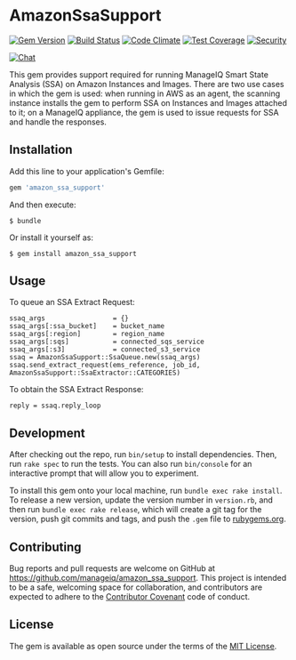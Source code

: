 # AmazonSsaSupport

[![Gem Version](https://badge.fury.io/rb/amazon_ssa_support.svg)](http://badge.fury.io/rb/amazon_ssa_support)
[![Build Status](https://travis-ci.org/ManageIQ/amazon_ssa_support.svg?branch=lasker)](https://travis-ci.org/ManageIQ/amazon_ssa_support)
[![Code Climate](https://codeclimate.com/github/ManageIQ/amazon_ssa_support.svg)](https://codeclimate.com/github/ManageIQ/amazon_ssa_support)
[![Test Coverage](https://codeclimate.com/github/ManageIQ/amazon_ssa_support/badges/coverage.svg)](https://codeclimate.com/github/ManageIQ/amazon_ssa_support/coverage)
[![Security](https://hakiri.io/github/ManageIQ/amazon_ssa_support/lasker.svg)](https://hakiri.io/github/ManageIQ/amazon_ssa_support/lasker)

[![Chat](https://badges.gitter.im/Join%20Chat.svg)](https://gitter.im/ManageIQ/amazon_ssa_support?utm_source=badge&utm_medium=badge&utm_campaign=pr-badge&utm_content=badge)

This gem provides support required for running ManageIQ Smart State Analysis (SSA) on Amazon Instances and Images.
There are two use cases in which the gem is used: when running in AWS as an agent, the scanning instance installs the gem to perform SSA on Instances and Images attached to it; on a ManageIQ appliance, the gem is used to issue requests for SSA and handle the responses.

## Installation

Add this line to your application's Gemfile:

```ruby
gem 'amazon_ssa_support'
```

And then execute:

    $ bundle

Or install it yourself as:

    $ gem install amazon_ssa_support

## Usage

To queue an SSA Extract Request:

    ssaq_args                 = {}
    ssaq_args[:ssa_bucket]    = bucket_name
    ssaq_args[:region]        = region_name
    ssaq_args[:sqs]           = connected_sqs_service
    ssaq_args[:s3]            = connected_s3_service
    ssaq = AmazonSsaSupport::SsaQueue.new(ssaq_args)
    ssaq.send_extract_request(ems_reference, job_id, AmazonSsaSupport::SsaExtractor::CATEGORIES)

To obtain the SSA Extract Response:

    reply = ssaq.reply_loop

## Development

After checking out the repo, run `bin/setup` to install dependencies. Then, run `rake spec` to run the tests. You can also run `bin/console` for an interactive prompt that will allow you to experiment.

To install this gem onto your local machine, run `bundle exec rake install`. To release a new version, update the version number in `version.rb`, and then run `bundle exec rake release`, which will create a git tag for the version, push git commits and tags, and push the `.gem` file to [rubygems.org](https://rubygems.org).

## Contributing

Bug reports and pull requests are welcome on GitHub at https://github.com/manageiq/amazon_ssa_support. This project is intended to be a safe, welcoming space for collaboration, and contributors are expected to adhere to the [Contributor Covenant](http://contributor-covenant.org) code of conduct.


## License

The gem is available as open source under the terms of the [MIT License](http://opensource.org/licenses/MIT).
